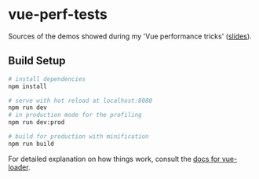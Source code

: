 # vue-perf-tests

Sources of the demos showed during my 'Vue performance tricks' ([slides](http://slides.com/akryum/vue-performance-tricks#/)).

## Build Setup

``` bash
# install dependencies
npm install

# serve with hot reload at localhost:8080
npm run dev
# in production mode for the profiling
npm run dev:prod

# build for production with minification
npm run build
```

For detailed explanation on how things work, consult the [docs for vue-loader](http://vuejs.github.io/vue-loader).
